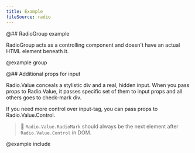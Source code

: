 ```yaml
---
title: Example
fileSource: radio
---
```


@## RadioGroup example

RadioGroup acts as a controlling component and doesn't have an actual HTML element beneath it.

@example group

@## Additional props for input

Radio.Value conceals a stylistic div and a real, hidden input. When you pass props to Radio.Value, it passes specific set of them to input props and all others goes to check-mark div.

If you need more control over input-tag, you can pass props to Radio.Value.Control.

> 🚨 `Radio.Value.RadioMark` should always be the next element after `Radio.Value.Control` in DOM.

@example include
